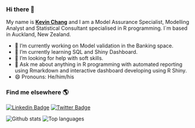 ### Hi there 👋

My name is **[Kevin Chang](https://www.kevinchang.nz)** and I am a Model Assurance Specialist, Modelling Analyst and Statistical Consultant specialised in R programming. I´m based in Auckland, New Zealand.

- 🔭 I’m currently working on Model validation in the Banking space.
- 🌱 I’m currently learning SQL and Shiny Dashboard. 
- 🤔 I’m looking for help with soft skills. 
- 💬 Ask me about anything in R programming with automated reporting using Rmarkdown and interactive dashboard developing using R Shiny.
- 😄 Pronouns: He/him/his

### Find me elsewhere 🌎

[![Linkedin Badge](https://img.shields.io/badge/-LinkedIn-blue?style=flat-square&logo=Linkedin&logoColor=white&link=https://www.linkedin.com/in/kevin-ct-chang/)](https://www.linkedin.com/in/kevin-ct-chang/)  [![Twitter Badge](https://img.shields.io/badge/-Twitter-1ca0f1?style=flat-square&labelColor=1ca0f1&logo=twitter&logoColor=white&link=https://twitter.com/kevin_ct_chang)](https://twitter.com/kevin_ct_chang)


![Github stats](https://github-readme-stats.vercel.app/api?username=kcha193)
![Top languages](https://github-readme-stats.vercel.app/api/top-langs/?username=kcha193&hide=jupyter%20notebook,SCSS,Less&layout=compact&langs_count=10)


<!--
**kcha193/kcha193** is a ✨ _special_ ✨ repository because its `README.md` (this file) appears on your GitHub profile.

Here are some ideas to get you started:

- 🔭 I’m currently working on ...
- 🌱 I’m currently learning ...
- 👯 I’m looking to collaborate on ...
- 🤔 I’m looking for help with ...
- 💬 Ask me about ...
- 📫 How to reach me: ...
- 😄 Pronouns: ...
- ⚡ Fun fact: ...
-->

